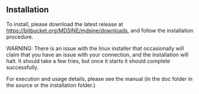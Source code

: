 ## Installation ##
To install, please download the latest release at https://bitbucket.org/MDSINE/mdsine/downloads, and follow the installation procedure.

WARNING: There is an issue with the linux installer that occasionally will claim that you have an issue with your connection, and the installation will halt. It should take a few tries, but once it starts it should complete successfully.

For execution and usage details, please see the manual (in the doc folder in the source or the installation folder.)